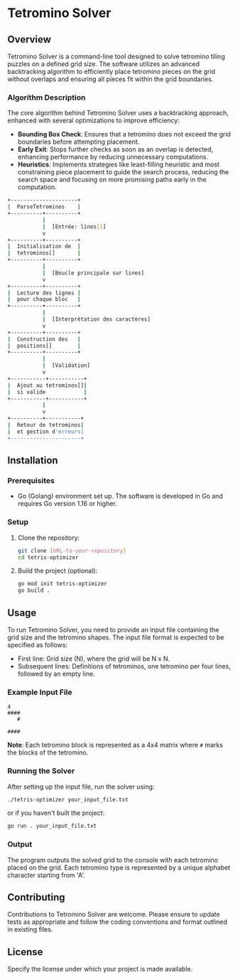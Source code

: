 
# Tetromino Solver

## Overview

Tetromino Solver is a command-line tool designed to solve tetromino tiling puzzles on a defined grid size. The software utilizes an advanced backtracking algorithm to efficiently place tetromino pieces on the grid without overlaps and ensuring all pieces fit within the grid boundaries.

### Algorithm Description

The core algorithm behind Tetromino Solver uses a backtracking approach, enhanced with several optimizations to improve efficiency:
- **Bounding Box Check**: Ensures that a tetromino does not exceed the grid boundaries before attempting placement.
- **Early Exit**: Stops further checks as soon as an overlap is detected, enhancing performance by reducing unnecessary computations.
- **Heuristics**: Implements strategies like least-filling heuristic and most constraining piece placement to guide the search process, reducing the search space and focusing on more promising paths early in the computation.
```sh
+---------------------+
|  ParseTetrominos    |
+----------+----------+
           |
           |  [Entrée: lines[]]
           v
+----------+----------+
|  Initialisation de  |
|  tetrominos[]       |
+----------+----------+
           |
           |  [Boucle principale sur lines]
           v
+----------+----------+
|  Lecture des lignes |
|  pour chaque bloc   |
+----------+----------+
           |
           |  [Interprétation des caractères]
           v
+----------+----------+
|  Construction des   |
|  positions[]        |
+----------+----------+
           |
           |  [Validation]
           v
+-----------+-----------+
|  Ajout au tetrominos[]|
|  si valide            |
+-----------+-----------+
           |
           v
+----------+-----------+
|  Retour de tetrominos|
|  et gestion d'erreurs|
+----------------------+
```
## Installation

### Prerequisites

- Go (Golang) environment set up. The software is developed in Go and requires Go version 1.16 or higher.

### Setup

1. Clone the repository:
   ```bash
   git clone [URL-to-your-repository]
   cd tetris-optimizer
   ```

2. Build the project (optional):
   ```bash
   go mod init tetris-optimizer
   go build .
   ```

## Usage

To run Tetromino Solver, you need to provide an input file containing the grid size and the tetromino shapes. The input file format is expected to be specified as follows:

- First line: Grid size (N), where the grid will be N x N.
- Subsequent lines: Definitions of tetrominos, one tetromino per four lines, followed by an empty line.

### Example Input File

```
4
####
   #
   
####

```

**Note**: Each tetromino block is represented as a 4x4 matrix where `#` marks the blocks of the tetromino.

### Running the Solver

After setting up the input file, run the solver using:

```bash
./tetris-optimizer your_input_file.txt
```

or if you haven't built the project:

```bash
go run . your_input_file.txt
```

### Output

The program outputs the solved grid to the console with each tetromino placed on the grid. Each tetromino type is represented by a unique alphabet character starting from 'A'.

## Contributing

Contributions to Tetromino Solver are welcome. Please ensure to update tests as appropriate and follow the coding conventions and format outlined in existing files.

## License

Specify the license under which your project is made available.

